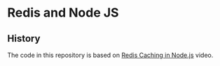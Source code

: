 # Redis and Node JS

## History

The code in this repository is based on
[Redis Caching in Node.js](https://www.youtube.com/watch?v=oaJq1mQ3dFI)
video.

